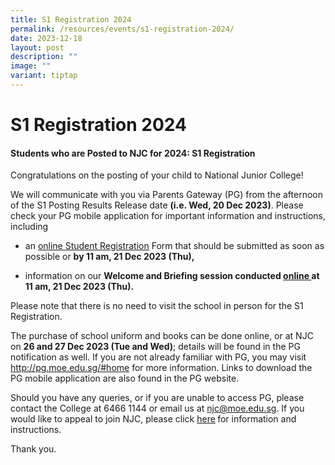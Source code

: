 ```yaml
---
title: S1 Registration 2024
permalink: /resources/events/s1-registration-2024/
date: 2023-12-18
layout: post
description: ""
image: ""
variant: tiptap
---
```

<h1><strong>S1 Registration 2024</strong></h1><h4><strong>Students who are Posted to NJC for 2024: S1 Registration</strong></h4><p>Congratulations on the posting of your child to National Junior College!</p><p>We will communicate with you via Parents Gateway (PG) from the afternoon of the S1 Posting Results Release date <strong>(i.e. Wed, 20 Dec 2023)</strong>. Please check your PG mobile application for important information and instructions, including</p><ul data-tight="true" class="tight"><li><p>an <a href="https://form.gov.sg/6555a2a544230a00118a2a22" rel="noopener noreferrer nofollow" target="_blank">online Student Registration</a> Form that should be submitted as soon as possible or <strong>by 11 am, 21 Dec 2023 (Thu),</strong></p></li><li><p>information on our <strong>Welcome and Briefing session conducted <u>online </u>at 11 am, 21 Dec 2023 (Thu).</strong></p></li></ul><p>Please note that there is no need to visit the school in person for the S1 Registration.</p><p>The purchase of school uniform and books can be done online, or at NJC on <strong>26 and 27 Dec 2023 (Tue and Wed)</strong>; details will be found in the PG notification as well. If you are not already familiar with PG, you may visit <a href="http://pg.moe.edu.sg/#home" rel="noopener noreferrer nofollow" target="_blank">http://pg.moe.edu.sg/#home</a> for more information. Links to download the PG mobile application are also found in the PG website.</p><p>Should you have any queries, or if you are unable to access PG, please contact the College at 6466 1144 or email us at <a href="mailto:njc@moe.edu.sg" rel="noopener noreferrer nofollow" target="_blank">njc@moe.edu.sg</a>. If you would like to appeal to join NJC, please click <a href="https://form.gov.sg/655457cd002c8c0012d1c38e" rel="noopener noreferrer nofollow" target="_blank">here</a><strong> </strong>for information and instructions.</p><p>Thank you.</p>